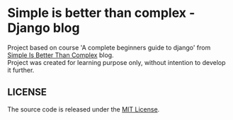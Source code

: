 # Simple is better than complex - Django blog
Project based on course 'A complete beginners guide to django' from [Simple Is Better Than Complex](https://simpleisbetterthancomplex.com) blog.  
Project was created for learning purpose only, without intention to develop it further.

## LICENSE
The source code is released under the [MIT License](LICENSE).
